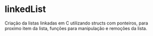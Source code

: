 # linkedList

Criação da listas linkadas em C utilizando structs com ponteiros, para proximo item da lista, funções para manipulação e remoções da lista.

